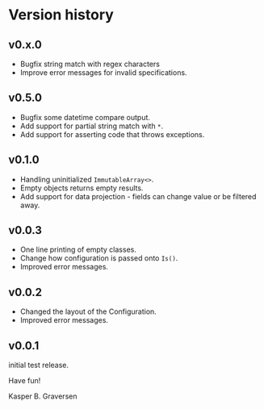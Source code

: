 # Version history

## v0.x.0
* Bugfix string match with regex characters
* Improve error messages for invalid specifications.

## v0.5.0
* Bugfix some datetime compare output.
* Add support for partial string match with `*`.
* Add support for asserting code that throws exceptions.

## v0.1.0
* Handling uninitialized `ImmutableArray<>`.
* Empty objects returns empty results.
* Add support for data projection - fields can change value or be filtered away.

## v0.0.3
* One line printing of empty classes.
* Change how configuration is passed onto `Is()`.
* Improved error messages.

## v0.0.2
* Changed the layout of the Configuration.
* Improved error messages.

## v0.0.1
initial test release.


Have fun!

 Kasper B. Graversen
